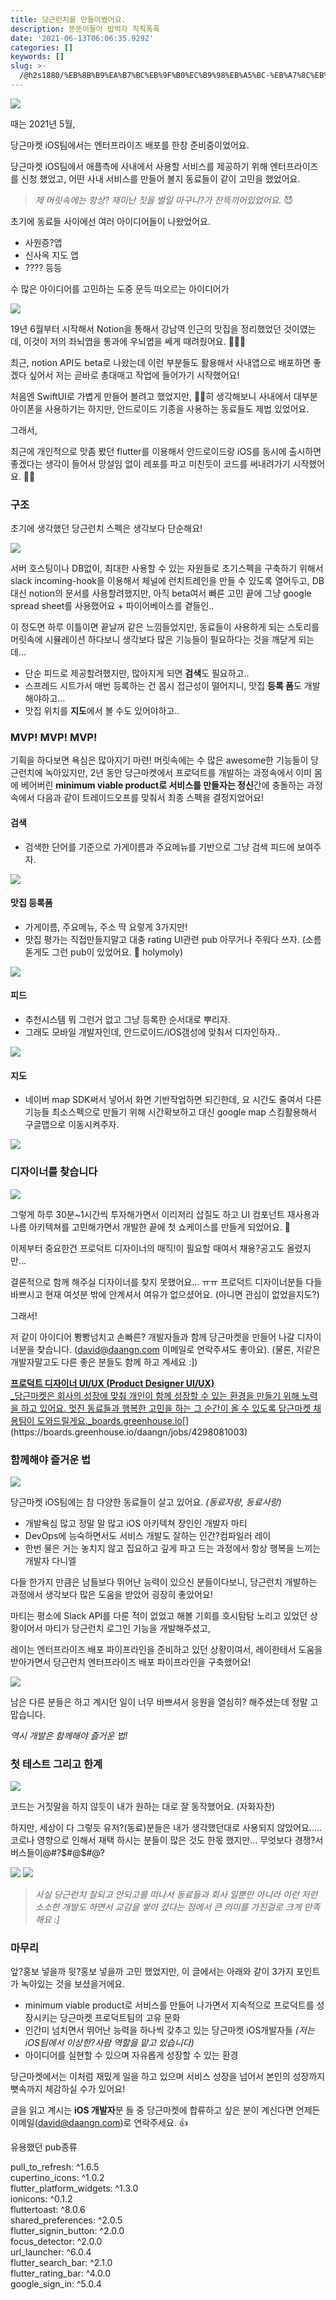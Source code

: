```yaml
---
title: 당근런치를 만들어봤어요.
description: 뚠뚠이들아 밥먹자 칙칙폭폭
date: '2021-06-13T06:06:35.929Z'
categories: []
keywords: []
slug: >-
  /@h2s1880/%EB%8B%B9%EA%B7%BC%EB%9F%B0%EC%B9%98%EB%A5%BC-%EB%A7%8C%EB%93%A4%EC%96%B4%EB%B4%A4%EC%96%B4%EC%9A%94-18c368552da6
---
```


![](/images/blog/1__SnmT5STQGtRre7IpVaynJw.png)

때는 2021년 5월,

당근마켓 iOS팀에서는 엔터프라이즈 배포를 한창 준비중이었어요.

당근마켓 iOS팀에서 애플측에 사내에서 사용할 서비스를 제공하기 위해 엔터프라이즈를 신청 했었고, 어떤 사내 서비스를 만들어 볼지 동료들이 같이 고민을 했었어요.

> _제 머릿속에는 항상? 재미난 짓을 벌일 마구니?가 잔뜩끼어있었어요._ 😈

초기에 동료들 사이에선 여러 아이디어들이 나왔었어요.

*   사원증?앱
*   신사옥 지도 앱
*   ???? 등등

수 많은 아이디어를 고민하는 도중 문득 떠오르는 아이디어가

![](/images/blog/1__Rm6sz__zwambKT47U85YDrw.png)

19년 6월부터 시작해서 Notion을 통해서 강남역 인근의 맛집을 정리했었던 것이였는데, 이것이 저의 좌뇌엽을 통과에 우뇌엽을 쎄게 때려줬어요. 🔨🔨🔨

최근, notion API도 beta로 나왔는데 이런 부분들도 활용해서 사내앱으로 배포하면 좋겠다 싶어서 저는 곧바로 총대매고 작업에 들어가기 시작했어요!

처음엔 SwiftUI로 가볍게 만들어 볼려고 했었지만, 🐻🐻히 생각해보니 사내에서 대부분 아이폰을 사용하기는 하지만, 안드로이드 기종을 사용하는 동료들도 제법 있었어요.

그래서,

최근에 개인적으로 맛좀 봤던 flutter를 이용해서 안드로이드랑 iOS를 동시에 출시하면 좋겠다는 생각이 들어서 망설임 없이 레포를 파고 미친듯이 코드를 써내려가기 시작했어요. 🧑‍💻

### 구조

초기에 생각했던 당근런치 스펙은 생각보다 단순해요!

![](/images/blog/1__staHHcQ1__Nv15deQqEzERw.png)

서버 호스팅이나 DB없이, 최대한 사용할 수 있는 자원들로 초기스펙을 구축하기 위해서 slack incoming-hook을 이용해서 체널에 런치트레인을 만들 수 있도록 열어두고, DB대신 notion의 문서를 사용할려했지만, 아직 beta여서 빠른 고민 끝에 그냥 google spread sheet를 사용했어요 + 파이어베이스를 곁들인..

이 정도면 하루 이틀이면 끝날꺼 같은 느낌들었지만, 동료들이 사용하게 되는 스토리를 머릿속에 시뮬레이션 하다보니 생각보다 많은 기능들이 필요하다는 것을 깨닫게 되는데…

*   단순 피드로 제공할려했지만, 많아지게 되면 **검색**도 필요하고..
*   스프레드 시트가서 매번 등록하는 건 몹시 접근성이 떨어지니, 맛집 **등록 폼**도 개발해야하고…
*   맛집 위치를 **지도**에서 볼 수도 있어야하고..

### MVP! MVP! MVP!

기획을 하다보면 욕심은 많아지기 마련! 머릿속에는 수 많은 awesome한 기능들이 당근런치에 녹아있지만, 2년 동안 당근마켓에서 프로덕트를 개발하는 과정속에서 이미 몸에 베어버린 **minimum viable product로 서비스를 만들자는 정신**간에 충돌하는 과정속에서 다음과 같이 트레이드오프를 맞춰서 최종 스펙을 결정지었어요!

#### 검색

*   검색한 단어를 기준으로 가게이름과 주요메뉴를 기반으로 그냥 검색 피드에 보여주자.

![](/images/blog/1__zc6wliA0UfVZAJEm2OufXg.png)

#### 맛집 등록폼

*   가게이름, 주요메뉴, 주소 딱 요렇게 3가지만!
*   맛집 평가는 직접만들지말고 대충 rating UI관련 pub 아무거나 주워다 쓰자. (소름돋게도 그런 pub이 있었어요. 🤪 holymoly)

![](/images/blog/1__tDaPDRVKfueXORooHdF5LQ.png)

#### 피드

*   추천시스템 뭐 그런거 없고 그냥 등록한 순서대로 뿌리자.
*   그래도 모바일 개발자인데, 안드로이드/iOS갬성에 맞춰서 디자인하자..

![](/images/blog/1__XE65hc8Je5cDzx2NpSQjVQ.png)

#### 지도

*   네이버 map SDK써서 넣어서 화면 기반작업하면 되긴한데, 요 시간도 줄여서 다른 기능들 최소스펙으로 만들기 위해 시간확보하고 대신 google map 스킴활용해서 구글맵으로 이동시켜주자.

![](/images/blog/1__gIjsLZ0IECyW9qiD9anc6g.png)

### 디자이너를 찾습니다

![](/images/blog/1__H9DX__lS4TKE9OjqQ9Wlahg.png)

그렇게 하루 30분~1시간씩 투자해가면서 이리저리 삽질도 하고 UI 컴포넌트 재사용과 나름 아키텍쳐를 고민해가면서 개발한 끝에 첫 쇼케이스를 만들게 되었어요. 🎉

이제부터 중요한건 프로덕트 디자이너의 매직!이 필요할 때여서 채용?공고도 올렸지만…

결론적으로 함께 해주실 디자이너를 찾지 못했어요... ㅠㅠ 프로덕트 디자이너분들 다들 바쁘시고 현재 여섯분 밖에 안계셔서 여유가 없으셨어요. (아니면 관심이 없었을지도?)

그래서!

저 같이 아이디어 뽱뽱넘치고 손빠른? 개발자들과 함께 당근마켓을 만들어 나갈 디자이너분을 찾습니다. (david@daangn.com 이메일로 연락주셔도 좋아요). (물론, 저같은 개발자말고도 다른 좋은 분들도 함께 하고 계세요 :\])

[**프로덕트 디자이너 UI/UX (Product Designer UI/UX)**  
_당근마켓은 회사의 성장에 맞춰 개인이 함께 성장할 수 있는 환경을 만들기 위해 노력을 하고 있어요. 멋진 동료들과 행복한 고민을 하는 그 순간이 올 수 있도록 당근마켓 채용팀이 도와드릴게요._boards.greenhouse.io](https://boards.greenhouse.io/daangn/jobs/4298081003 "https://boards.greenhouse.io/daangn/jobs/4298081003")[](https://boards.greenhouse.io/daangn/jobs/4298081003)

### 함께해야 즐거운 법

![](/images/blog/0__T782gUJ6__dcnBpi8.jpg)

당근마켓 iOS팀에는 참 다양한 동료들이 살고 있어요. _(동료자랑, 동료사랑)_

*   개발욕심 많고 정말 말 많고 iOS 아키텍쳐 장인인 개발자 마티
*   DevOps에 능숙하면서도 서비스 개발도 잘하는 인간?컴파일러 레이
*   한번 물은 거는 놓치지 않고 집요하고 깊게 파고 드는 과정에서 항상 행복을 느끼는 개발자 다니엘

다들 한가지 만큼은 남들보다 뛰어난 능력이 있으신 분들이다보니, 당근런치 개발하는 과정에서 생각보다 많은 도움을 받았어 굉장히 좋았어요!

마티는 평소에 Slack API를 다룬 적이 없었고 해볼 기회를 호시탐탐 노리고 있었던 상황이어서 마티가 당근런치 로그인 기능을 개발해주셨고,

레이는 엔터프라이즈 배포 파이프라인을 준비하고 있던 상황이여서, 레이한테서 도움을 받아가면서 당근런치 엔터프라이즈 배포 파이프라인을 구축했어요!

![](/images/blog/1__eQYQnED4kEtZ1byp0K9olg.png)

남은 다른 분들은 하고 계시던 일이 너무 바쁘셔서 응원을 열심히? 해주셨는데 정말 고맙습니다.

_역시 개발은 함께해야 즐거운 법!_

### 첫 테스트 그리고 한계

![](/images/blog/1__MYpHu0a5lyO5Klqbz__Pr0g.png)

코드는 거짓말을 하지 않듯이 내가 원하는 대로 잘 동작했어요. (자화자찬)

하지만, 세상이 다 그렇듯 유저?(동료)분들은 내가 생각했던대로 사용되지 않았어요….. 코로나 영향으로 인해서 재택 하시는 분들이 많은 것도 한몫 했지만… 무엇보다 경쟁?서버스들이@#?$#@$#@?

![](/images/blog/1__BECe8xrUP7ehZrG__PM3hAw.png)
![](/images/blog/1__jgBbA__pg7IMNzUPeLVATTQ.png)

> _사실 당근런치 잘되고 안되고를 떠나서 동료들과 회사 일뿐만 아니라 이런 저런 소소한 개발도 하면서 교감을 쌓아 갔다는 점에서 큰 의미를 가진걸로 크게 만족해요 :\]_

### 마무리

앞?홍보 넣을까 뒷?홍보 넣을까 고민 했었지만, 이 글에서는 아래와 같이 3가지 포인트가 녹아있는 것을 보셨을거에요.

*   minimum viable product로 서비스를 만들어 나가면서 지속적으로 프로덕트를 성장시키는 당근마켓 프로덕트팀의 고유 문화
*   인간미 넘치면서 뛰어난 능력을 하나씩 갖추고 있는 당근마켓 iOS개발자들 _(저는 iOS팀에서 이상한?사람 역할을 맡고 있습니다)_
*   아이디어를 실현할 수 있으며 자유롭게 성장할 수 있는 환경

당근마켓에서는 이처럼 재밌게 일을 하고 있으며 서비스 성장을 넘어서 본인의 성장까지 뼛속까지 체감하실 수가 있어요!

글을 읽고 계시는 **iOS 개발자**분 들 중 당근마켓에 합류하고 싶은 분이 계신다면 언제든 이메일(david@daangn.com)로 연락주세요. 👍

유용했던 pub종류

pull\_to\_refresh: ^1.6.5   
cupertino\_icons: ^1.0.2    
flutter\_platform\_widgets: ^1.3.0   
ionicons: ^0.1.2  
fluttertoast: ^8.0.6   
shared\_preferences: ^2.0.5    
flutter\_signin\_button: ^2.0.0    
focus\_detector: ^2.0.0    
url\_launcher: ^6.0.4    
flutter\_search\_bar: ^2.1.0    
flutter\_rating\_bar: ^4.0.0    
google\_sign\_in: ^5.0.4